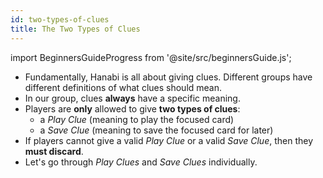 ```yaml
---
id: two-types-of-clues
title: The Two Types of Clues
---
```


import BeginnersGuideProgress from '@site/src/beginnersGuide.js';

<BeginnersGuideProgress part="6" />

- Fundamentally, Hanabi is all about giving clues. Different groups have different definitions of what clues should mean.
- In our group, clues **always** have a specific meaning.
- Players are **only** allowed to give **two types of clues**:
  - a *Play Clue* (meaning to play the focused card)
  - a *Save Clue* (meaning to save the focused card for later)
- If players cannot give a valid *Play Clue* or a valid *Save Clue*, then they **must discard**.
- Let's go through *Play Clues* and *Save Clues* individually.
